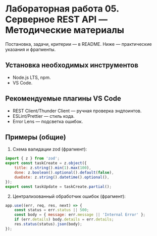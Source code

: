 # Лабораторная работа 05. Серверное REST API — Методические материалы

Постановка, задачи, критерии — в README. Ниже — практические указания и фрагменты.

## Установка необходимых инструментов
- Node.js LTS, npm.
- VS Code.

## Рекомендуемые плагины VS Code
- REST Client/Thunder Client — ручная проверка эндпоинтов.
- ESLint/Prettier — стиль кода.
- Error Lens — подсветка ошибок.

## Примеры (общие)
1) Схема валидации zod (фрагмент):
```js
import { z } from 'zod';
export const taskCreate = z.object({
	title: z.string().min(1).max(100),
	done: z.boolean().optional().default(false),
	dueDate: z.string().datetime().optional(),
});
export const taskUpdate = taskCreate.partial();
```

2) Централизованный обработчик ошибок (фрагмент):
```js
app.use((err, req, res, next) => {
	const status = err.status || 500;
	const body = { message: err.message || 'Internal Error' };
	if (err.details) body.details = err.details;
	res.status(status).json(body);
});
```
